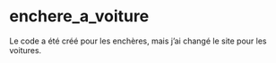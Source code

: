 # enchere_a_voiture
Le code a été créé pour les enchères, mais j’ai changé le site pour les voitures.
